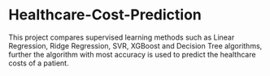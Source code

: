 # Healthcare-Cost-Prediction
This project compares supervised learning methods such as Linear Regression, Ridge Regression, SVR, XGBoost and Decision Tree algorithms, further the algorithm with most accuracy is used to predict the healthcare costs of a patient.
